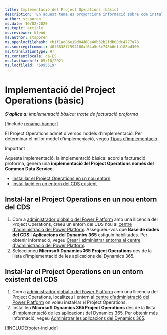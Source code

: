 ```yaml
---
title: Implementació del Project Operations (bàsic)
description: 'En aquest tema es proporciona informació sobre com instal·lar la implementació bàsica del Project Operations: acord a facturació proforma.'
author: stsporen
ms.date: 10/02/2020
ms.topic: article
ms.reviewer: kfend
ms.author: stsporen
ms.openlocfilehash: cb1f1ad86e19d84d68a40b32b2fdb08dc4777a78
ms.sourcegitcommit: 40f68387f594180af64a5e5c748b6efa188bd300
ms.translationtype: HT
ms.contentlocale: ca-ES
ms.lasthandoff: 05/10/2021
ms.locfileid: "5995519"
---
```

# <a name="deploy-project-operations---lite"></a>Implementació del Project Operations (bàsic)

_**S'aplica a:** implementació bàsica: tracte de facturació proforma_

[!include [rename-banner](~/includes/cc-data-platform-banner.md)]

El Project Operations admet diversos models d'implementació. Per determinar el millor model d'implementació, vegeu [Tipus d'implementació](determine-deployment-type.md).


> [!IMPORTANT]
> Aquesta implementació, la implementació bàsica: acord a facturació proforma, genera una **implementació del Project Operations només del Common Data Service**.

- [Instal·lar el Project Operations en un nou entorn](#new)
- [Instal·lació en un entorn del CDS existent](#existing)



## <a name="install-project-operations-to-a-new-cds-environment"></a><a name="new"></a>Instal·lar el Project Operations en un nou entorn del CDS

1. Com a [administrador global o del Power Platform](/power-platform/admin/global-service-administrators-can-administer-without-license) amb una llicència del Project Operations, creeu un entorn del CDS nou al [centre d'administració del Power Platform](https://admin.powerplatform.com). Assegureu-vos que **Base de dades del CDS** i **Aplicacions del Dynamics 365** estiguin habilitades. Per obtenir informació, vegeu [Crear i administrar entorns al centre d'administració del Power Platform](/power-platform/admin/create-environment#create-an-environment-in-the-power-platform-admin-center).
2. Seleccioneu **Microsoft Dynamics 365 Project Operations** des de la llista d'implementació de les aplicacions del Dynamics 365.


## <a name="install-project-operations-to-an-existing-cds-environment"></a><a name="existing"></a>Instal·lar el Project Operations en un entorn existent del CDS

1. Com a [administrador global o del Power Platform](/power-platform/admin/global-service-administrators-can-administer-without-license) amb una llicència del Project Operations, localitzeu l'entorn al [centre d'administració del Power Platform](https://admin.powerplatform.com) on voleu instal·lar el Project Operations.
2. Instal·leu **Microsoft Dynamics 365 Project Operations** des de la llista d'implementació de les aplicacions del Dynamics 365. Per obtenir més informació, vegeu [Administrar les aplicacions del Dynamics 365](/power-platform/admin/manage-apps).




[!INCLUDE[footer-include](../includes/footer-banner.md)]